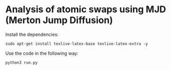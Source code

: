 # Analysis of atomic swaps using MJD (Merton Jump Diffusion)
Install the dependencies:
```
sudo apt-get install texlive-latex-base texlive-latex-extra -y
```

Use the code in the following way:

```
python3 run.py
